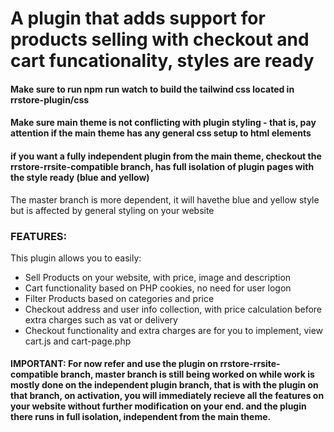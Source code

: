 # A plugin that adds support for products selling with checkout and cart funcationality, styles are ready
#### Make sure to run npm run watch to build the tailwind css located in rrstore-plugin/css
#### Make sure main theme is not conflicting with plugin styling - that is, pay attention if the main theme has any general css setup to html elements
#### if you want a fully independent plugin from the main theme, checkout the rrstore-rrsite-compatible branch, has full isolation of plugin pages with the style ready (blue and yellow)
The master branch is more dependent, it will havethe blue and yellow style but is affected by general styling on your website

### FEATURES:
This plugin allows you to easily: 
- Sell Products on your website, with price, image and description
- Cart functionality based on PHP cookies, no need for user logon
- Filter Products based on categories and price
- Checkout address and user info collection, with price calculation before extra charges such as vat or delivery
- Checkout functionality and extra charges are for you to implement, view cart.js and cart-page.php

#### IMPORTANT: For now refer and use the plugin on rrstore-rrsite-compatible branch, master branch is still being worked on while work is mostly done on the independent plugin branch, that is with the plugin on that branch, on activation, you will immediately recieve all the features on your website without further modification on your end. and the plugin there runs in full isolation, independent from the main theme.

